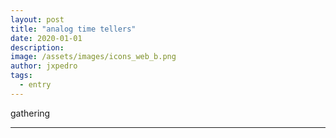 ```yaml
---
layout: post
title: "analog time tellers"
date: 2020-01-01
description: 
image: /assets/images/icons_web_b.png
author: jxpedro
tags: 
  - entry
---
```

gathering

<p></p>

<hr/>
